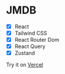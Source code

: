 # JMDB

- [x] React
- [x] Tailwind CSS
- [x] React Router Dom
- [x] React Query
- [x] Zustand

Try it on [Vercel]("https://jmdb-beryl.vercel.app/")

